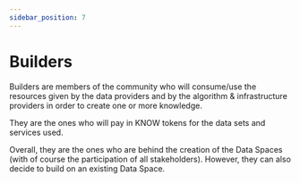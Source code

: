 ```yaml
---
sidebar_position: 7
---
```


# Builders

Builders are members of the community who will consume/use the resources given by the data providers and by the algorithm & infrastructure providers in order to create one or more knowledge.

They are the ones who will pay in KNOW tokens for the data sets and services used.

Overall, they are the ones who are behind the creation of the Data Spaces (with of course the participation of all stakeholders). However, they can also decide to build on an existing Data Space.
